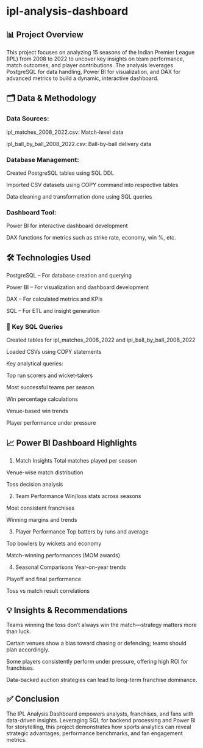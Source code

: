 # ipl-analysis-dashboard
## 📊 Project Overview
This project focuses on analyzing 15 seasons of the Indian Premier League (IPL) from 2008 to 2022 to uncover key insights on team performance, match outcomes, and player contributions. The analysis leverages PostgreSQL for data handling, Power BI for visualization, and DAX for advanced metrics to build a dynamic, interactive dashboard.

## 🗂️ Data & Methodology
### Data Sources:

ipl_matches_2008_2022.csv: Match-level data

ipl_ball_by_ball_2008_2022.csv: Ball-by-ball delivery data

### Database Management:

Created PostgreSQL tables using SQL DDL

Imported CSV datasets using COPY command into respective tables

Data cleaning and transformation done using SQL queries

### Dashboard Tool:

Power BI for interactive dashboard development

DAX functions for metrics such as strike rate, economy, win %, etc.

## 🛠️ Technologies Used
PostgreSQL – For database creation and querying

Power BI – For visualization and dashboard development

DAX – For calculated metrics and KPIs

SQL – For ETL and insight generation

### 🧠 Key SQL Queries
Created tables for ipl_matches_2008_2022 and ipl_ball_by_ball_2008_2022

Loaded CSVs using COPY statements

Key analytical queries:

Top run scorers and wicket-takers

Most successful teams per season

Win percentage calculations

Venue-based win trends

Player performance under pressure


## 📈 Power BI Dashboard Highlights
1. Match Insights
Total matches played per season

Venue-wise match distribution

Toss decision analysis

2. Team Performance
Win/loss stats across seasons

Most consistent franchises

Winning margins and trends

3. Player Performance
Top batters by runs and average

Top bowlers by wickets and economy

Match-winning performances (MOM awards)

4. Seasonal Comparisons
Year-on-year trends

Playoff and final performance

Toss vs match result correlations

## 💡 Insights & Recommendations
Teams winning the toss don’t always win the match—strategy matters more than luck.

Certain venues show a bias toward chasing or defending; teams should plan accordingly.

Some players consistently perform under pressure, offering high ROI for franchises.

Data-backed auction strategies can lead to long-term franchise dominance.

## ✅ Conclusion
The IPL Analysis Dashboard empowers analysts, franchises, and fans with data-driven insights. Leveraging SQL for backend processing and Power BI for storytelling, this project demonstrates how sports analytics can reveal strategic advantages, performance benchmarks, and fan engagement metrics.

